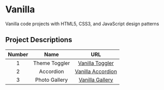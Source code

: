 # Vanilla

Vanilla code projects with HTML5, CSS3, and JavaScript design patterns

## Project Descriptions

| Number |     Name      |                             URL                              |
| :----: | :-----------: | :----------------------------------------------------------: |
|   1    | Theme Toggler | [ Vanilla Toggler](https://vanillathemetoggler.netlify.app/) |
|   2    |   Accordion   |  [Vanilla Accordion](https://vanillaaccordion.netlify.app/)  |
|   3    | Photo Gallery |    [Vanilla Gallery](https://vanillagallery.netlify.app/)    |
